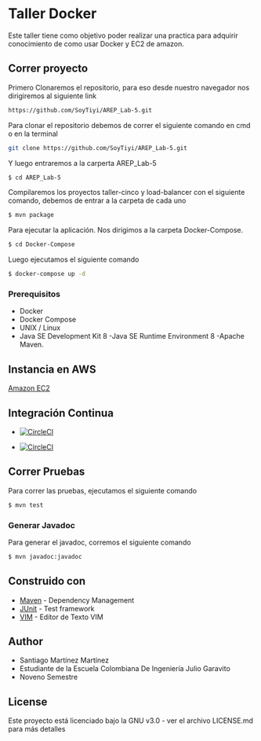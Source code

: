# Taller Docker

Este taller tiene como objetivo poder realizar una practica para adquirir conocimiento de como usar Docker y EC2 de amazon.

## Correr proyecto

Primero Clonaremos el repositorio, para eso desde nuestro navegador nos dirigiremos al siguiente link

```sh
https://github.com/SoyTiyi/AREP_Lab-5.git
```

Para clonar el repositorio debemos de correr el siguiente comando en cmd o en la terminal 

```sh
git clone https://github.com/SoyTiyi/AREP_Lab-5.git
 ```

 Y luego entraremos a la carperta AREP_Lab-5

```sh
$ cd AREP_Lab-5
 ```
Compilaremos los proyectos taller-cinco y load-balancer con el siguiente comando, debemos de entrar a la carpeta de cada uno

 ```sh
$ mvn package
 ```

 Para ejecutar la aplicación. Nos dirigimos a la carpeta Docker-Compose.

```sh
$ cd Docker-Compose
 ```

Luego ejecutamos el siguiente comando

```sh
$ docker-compose up -d
 ```


### Prerequisitos

* Docker
* Docker Compose
* UNIX / Linux
* Java SE Development Kit 8 -Java SE Runtime Environment 8 -Apache Maven.


## Instancia en AWS 

[Amazon EC2](http://ec2-100-27-18-69.compute-1.amazonaws.com:8080/)

## Integración Continua

* [![CircleCI](https://circleci.com/gh/SoyTiyi/LoadBalancer.svg?style=svg)](https://circleci.com/gh/SoyTiyi/LoadBalancer)

* [![CircleCI](https://circleci.com/gh/SoyTiyi/Taller-Cinco.svg?style=svg)](https://circleci.com/gh/SoyTiyi/Taller-Cinco)

## Correr Pruebas

Para correr las pruebas, ejecutamos el siguiente comando

```sh
$ mvn test
 ```

### Generar Javadoc

Para generar el javadoc, corremos el siguiente comando

```sh
$ mvn javadoc:javadoc 
 ```

## Construido con

* [Maven](https://maven.apache.org/) - Dependency Management
* [JUnit](https://mvnrepository.com/artifact/junit/junit) - Test framework
* [VIM](https://www.vim.org/download.php) - Editor de Texto VIM

## Author

 - Santiago Martínez Martínez 
 - Estudiante de la Escuela Colombiana De Ingeniería Julio Garavito 
 - Noveno Semestre

## License

Este proyecto está licenciado bajo la GNU v3.0 - ver el archivo LICENSE.md para más detalles
